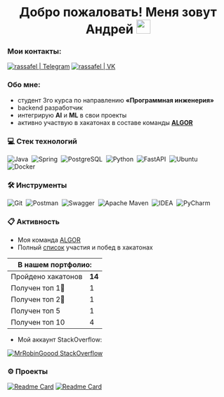 <h1 align="center">Добро пожаловать! Меня зовут Андрей <img src="https://github.com/blackcater/blackcater/raw/main/images/Hi.gif" height="32"/></h1>

<h3 align="left">Мои контакты:</h3>

[<img alt="rassafel | Telegram" src="https://img.shields.io/badge/telegram-1DA1F2.svg?&style=for-the-badge&logo=telegram&logoColor=white" />][telegram]
[<img alt="rassafel | VK" src="https://img.shields.io/badge/vk-4680C2.svg?&style=for-the-badge&logo=vk&logoColor=white" />][vk]

<!-- Socials -->

[telegram]: https://t.me/MrRobinGoood
[vk]: https://vk.com/a.bartenev2014

<h3 align="left">Обо мне:</h3>

- студент 3го курса по направлению **«Программная инженерия»**
- backend разработчик
- интегрирую **AI** и **ML** в свои проекты
- активно участвую в хакатонах в составе команды [**ALGOR**](https://github.com/Algor-Team)

### 💻 Стек технологий

<img alt="Java" src="https://img.shields.io/badge/java-%23ED8B00.svg?style=for-the-badge&logo=openjdk&logoColor=fff" />&nbsp;
<img alt="Spring" src="https://img.shields.io/badge/spring-%236DB33F.svg?style=for-the-badge&logo=spring&logoColor=fff" />&nbsp;
<img alt="PostgreSQL" src="https://img.shields.io/badge/postgres-%23316192.svg?style=for-the-badge&logo=postgresql&logoColor=fff" />&nbsp;
<img alt="Python" src="https://img.shields.io/badge/python-3670A0?style=for-the-badge&logo=python&logoColor=ffdd54" />&nbsp;
<img alt="FastAPI" src="https://img.shields.io/badge/FastAPI-005571?style=for-the-badge&logo=fastapi" />&nbsp;
<img alt="Ubuntu" src="https://img.shields.io/badge/Ubuntu-E95420?style=for-the-badge&logo=ubuntu&logoColor=fff" />&nbsp;
<img alt="Docker" src="https://img.shields.io/badge/docker-%230db7ed.svg?style=for-the-badge&logo=docker&logoColor=fff" />&nbsp;

### 🛠 Инструменты

<img alt="Git" src="https://img.shields.io/badge/git-F05033.svg?&style=for-the-badge&logo=git&logoColor=fff" />&nbsp;
<img alt="Postman" src="https://img.shields.io/badge/Postman-FF6C37?style=for-the-badge&logo=postman&logoColor=fff" />&nbsp;
<img alt="Swagger" src="https://img.shields.io/badge/-Swagger-%23Clojure?style=for-the-badge&logo=swagger&logoColor=white" />&nbsp;
<img alt="Apache Maven" src="https://img.shields.io/badge/Apache%20Maven-C71A36?style=for-the-badge&logo=Apache%20Maven&logoColor=fff" />&nbsp;
<img alt="IDEA" src="https://img.shields.io/badge/IntelliJIDEA-000000.svg?style=for-the-badge&logo=intellij-idea&logoColor=fff" />&nbsp;
<img alt="PyCharm" src="https://img.shields.io/badge/pycharm-143?style=for-the-badge&logo=pycharm&logoColor=black&color=black&labelColor=green" />&nbsp;

### :clipboard: Активность

- Моя команда [ALGOR](https://github.com/Algor-Team)
- Полный [список](https://github.com/Algor-Team) участия и побед в хакатонах



<table>
  <thead>
    <tr>
      <th colspan="2">В нашем портфолио:</th>
    </tr>
  </thead>
  <tbody>
    <tr>
      <td>Пройдено хакатонов</td>
      <td><b>14</b></td>
    </tr>
    <tr>
      <td>Получен топ 1🥇</td>
      <td>1</td>
    </tr>
    <tr>
      <td>Получен топ 2🥈</td>
      <td>1</td>
    </tr>
    <tr>
      <td>Получен топ 5</td>
      <td>1</td>
    </tr>
    <tr>
      <td>Получен топ 10</td>
      <td>4</td>
    </tr>
  </tbody>
</table>


- Мой аккаунт StackOverflow:

[![MrRobinGoood StackOverflow](https://github-readme-stackoverflow.vercel.app/?userID=21488734&layout=compact)](https://stackoverflow.com/users/21488734/robingoood) 

### ⚙️ Проекты
[![Readme Card](https://github-readme-stats.vercel.app/api/pin/?username=MrRobinGoood&repo=Bank-Info)](https://github.com/MrRobinGoood/Bank-Info)
[![Readme Card](https://github-readme-stats.vercel.app/api/pin/?username=MrRobinGoood&repo=Vacancy-Handler-Backend)]([https://github.com/MrRobinGoood/Bank-Info](https://github.com/MrRobinGoood/Vacancy-Handler-Backend))

[Bank-Info]: https://github.com/MrRobinGoood/Bank-Info
[Vacancy-Handler-Backend]: https://github.com/MrRobinGoood/Vacancy-Handler-Backend
